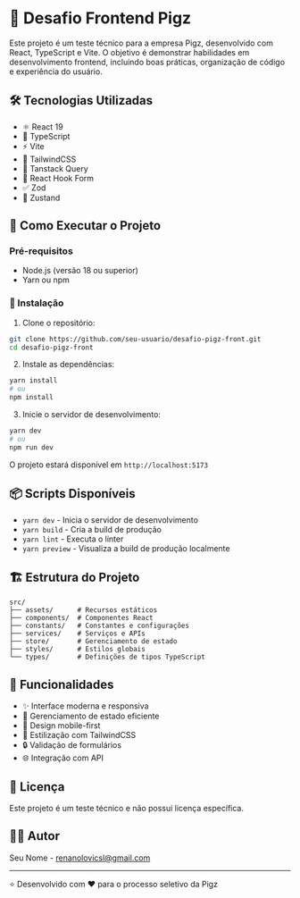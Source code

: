 # 🚀 Desafio Frontend Pigz

Este projeto é um teste técnico para a empresa Pigz, desenvolvido com React, TypeScript e Vite. O objetivo é demonstrar habilidades em desenvolvimento frontend, incluindo boas práticas, organização de código e experiência do usuário.

## 🛠️ Tecnologias Utilizadas

- ⚛️ React 19
- 📘 TypeScript
- ⚡ Vite
- 🎨 TailwindCSS
- 🔄 Tanstack Query
- 📝 React Hook Form
- ✅ Zod
- 🎯 Zustand

## 🚀 Como Executar o Projeto

### Pré-requisitos

- Node.js (versão 18 ou superior)
- Yarn ou npm

### 🔧 Instalação

1. Clone o repositório:

```bash
git clone https://github.com/seu-usuario/desafio-pigz-front.git
cd desafio-pigz-front
```

2. Instale as dependências:

```bash
yarn install
# ou
npm install
```

3. Inicie o servidor de desenvolvimento:

```bash
yarn dev
# ou
npm run dev
```

O projeto estará disponível em `http://localhost:5173`

## 📦 Scripts Disponíveis

- `yarn dev` - Inicia o servidor de desenvolvimento
- `yarn build` - Cria a build de produção
- `yarn lint` - Executa o linter
- `yarn preview` - Visualiza a build de produção localmente

## 🏗️ Estrutura do Projeto

```
src/
├── assets/      # Recursos estáticos
├── components/  # Componentes React
├── constants/   # Constantes e configurações
├── services/    # Serviços e APIs
├── store/       # Gerenciamento de estado
├── styles/      # Estilos globais
└── types/       # Definições de tipos TypeScript
```

## 🎯 Funcionalidades

- ✨ Interface moderna e responsiva
- 🔄 Gerenciamento de estado eficiente
- 📱 Design mobile-first
- 🎨 Estilização com TailwindCSS
- 🔒 Validação de formulários
- 🌐 Integração com API

## 📝 Licença

Este projeto é um teste técnico e não possui licença específica.

## 👨‍💻 Autor

Seu Nome - [renanolovicsl@gmail.com](mailto:renanolovicsl@gmail.com)

---

⭐️ Desenvolvido com ❤️ para o processo seletivo da Pigz

